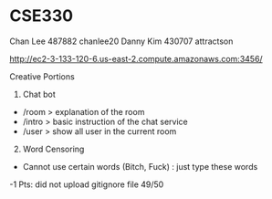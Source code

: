 # CSE330
Chan Lee 487882 chanlee20
Danny Kim 430707 attractson

http://ec2-3-133-120-6.us-east-2.compute.amazonaws.com:3456/

Creative Portions
1) Chat bot
- /room > explanation of the room
- /intro > basic instruction of the chat service 
- /user > show all user in the current room

2) Word Censoring
- Cannot use certain words (Bitch, Fuck) : just type these words


-1 Pts: did not upload gitignore file 
49/50
